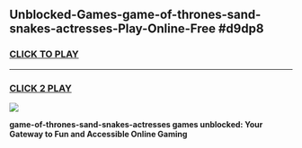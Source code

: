 
## Unblocked-Games-game-of-thrones-sand-snakes-actresses-Play-Online-Free #d9dp8
<h3>
<a href="https://us.freeplayer.one?title=game-of-thrones-sand-snakes-actresses&ref=10M">CLICK TO PLAY</a></h3>
<hr>

<h3>
<a href="https://us.freeplayer.one?title=game-of-thrones-sand-snakes-actresses&ref=10M">CLICK 2 PLAY</a>
  
</h3>

<a href="https://us.freeplayer.one?title=game-of-thrones-sand-snakes-actresses&ref=10M"><img src="https://clearcache.store/games.png"></a>


**game-of-thrones-sand-snakes-actresses games unblocked: Your Gateway to Fun and Accessible Online Gaming**
